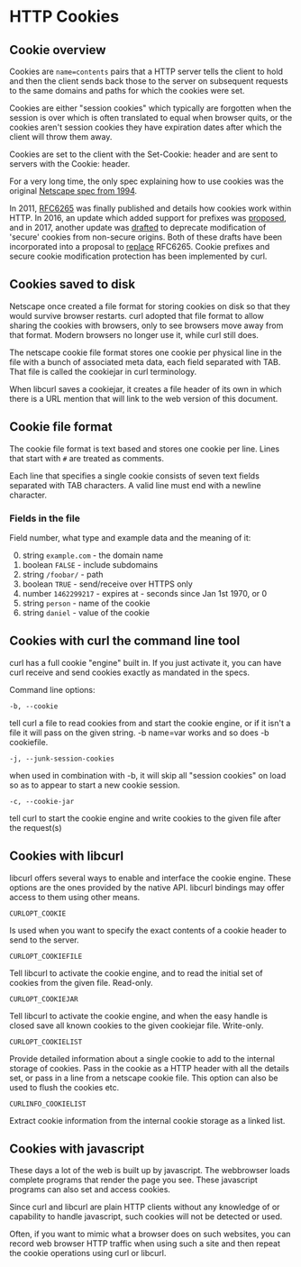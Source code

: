 # HTTP Cookies

## Cookie overview

  Cookies are `name=contents` pairs that a HTTP server tells the client to
  hold and then the client sends back those to the server on subsequent
  requests to the same domains and paths for which the cookies were set.

  Cookies are either "session cookies" which typically are forgotten when the
  session is over which is often translated to equal when browser quits, or
  the cookies aren't session cookies they have expiration dates after which
  the client will throw them away.

  Cookies are set to the client with the Set-Cookie: header and are sent to
  servers with the Cookie: header.

  For a very long time, the only spec explaining how to use cookies was the
  original [Netscape spec from 1994](https://curl.se/rfc/cookie_spec.html).

  In 2011, [RFC6265](https://www.ietf.org/rfc/rfc6265.txt) was finally
  published and details how cookies work within HTTP. In 2016, an update which
  added support for prefixes was
  [proposed](https://tools.ietf.org/html/draft-ietf-httpbis-cookie-prefixes-00),
  and in 2017, another update was
  [drafted](https://tools.ietf.org/html/draft-ietf-httpbis-cookie-alone-01)
  to deprecate modification of 'secure' cookies from non-secure origins. Both
  of these drafts have been incorporated into a proposal to
  [replace](https://tools.ietf.org/html/draft-ietf-httpbis-rfc6265bis-02)
  RFC6265. Cookie prefixes and secure cookie modification protection has been
  implemented by curl.

## Cookies saved to disk

  Netscape once created a file format for storing cookies on disk so that they
  would survive browser restarts. curl adopted that file format to allow
  sharing the cookies with browsers, only to see browsers move away from that
  format. Modern browsers no longer use it, while curl still does.

  The netscape cookie file format stores one cookie per physical line in the
  file with a bunch of associated meta data, each field separated with
  TAB. That file is called the cookiejar in curl terminology.

  When libcurl saves a cookiejar, it creates a file header of its own in which
  there is a URL mention that will link to the web version of this document.

## Cookie file format

  The cookie file format is text based and stores one cookie per line. Lines
  that start with `#` are treated as comments.

  Each line that specifies a single cookie consists of seven text fields
  separated with TAB characters. A valid line must end with a newline
  character.

### Fields in the file

  Field number, what type and example data and the meaning of it:

  0. string `example.com` - the domain name
  1. boolean `FALSE` - include subdomains
  2. string `/foobar/` - path
  3. boolean `TRUE` - send/receive over HTTPS only
  4. number `1462299217` - expires at - seconds since Jan 1st 1970, or 0
  5. string `person` - name of the cookie
  6. string `daniel` - value of the cookie

## Cookies with curl the command line tool

  curl has a full cookie "engine" built in. If you just activate it, you can
  have curl receive and send cookies exactly as mandated in the specs.

  Command line options:

  `-b, --cookie`

  tell curl a file to read cookies from and start the cookie engine, or if it
  isn't a file it will pass on the given string. -b name=var works and so does
  -b cookiefile.

  `-j, --junk-session-cookies`

  when used in combination with -b, it will skip all "session cookies" on load
  so as to appear to start a new cookie session.

  `-c, --cookie-jar`

  tell curl to start the cookie engine and write cookies to the given file
  after the request(s)

## Cookies with libcurl

  libcurl offers several ways to enable and interface the cookie engine. These
  options are the ones provided by the native API. libcurl bindings may offer
  access to them using other means.

  `CURLOPT_COOKIE`

  Is used when you want to specify the exact contents of a cookie header to
  send to the server.

  `CURLOPT_COOKIEFILE`

  Tell libcurl to activate the cookie engine, and to read the initial set of
  cookies from the given file. Read-only.

  `CURLOPT_COOKIEJAR`

  Tell libcurl to activate the cookie engine, and when the easy handle is
  closed save all known cookies to the given cookiejar file. Write-only.

  `CURLOPT_COOKIELIST`

  Provide detailed information about a single cookie to add to the internal
  storage of cookies. Pass in the cookie as a HTTP header with all the details
  set, or pass in a line from a netscape cookie file. This option can also be
  used to flush the cookies etc.

  `CURLINFO_COOKIELIST`

  Extract cookie information from the internal cookie storage as a linked
  list.

## Cookies with javascript

  These days a lot of the web is built up by javascript. The webbrowser loads
  complete programs that render the page you see. These javascript programs
  can also set and access cookies.

  Since curl and libcurl are plain HTTP clients without any knowledge of or
  capability to handle javascript, such cookies will not be detected or used.

  Often, if you want to mimic what a browser does on such websites, you can
  record web browser HTTP traffic when using such a site and then repeat the
  cookie operations using curl or libcurl.
